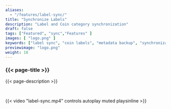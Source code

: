 ```yaml
---
aliases:
  - "/features/label-sync/"
title: "Synchronize Labels"
description: "Label and Coin category synchronization"
draft: false
tags: ["Featured", "sync","Features" ]
images: [ "logo.png" ]
keywords: ["label sync", "coin labels", "metadata backup", "synchronization"]
previewimage: "logo.png"
weight: 18
---
```


### {{< page-title >}} 
{{< page-description >}} 

<br>


{{< video "label-sync.mp4" controls  autoplay muted playsinline >}}
